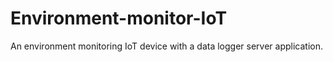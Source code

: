 # Environment-monitor-IoT
An environment monitoring  IoT device with a data logger server application.
